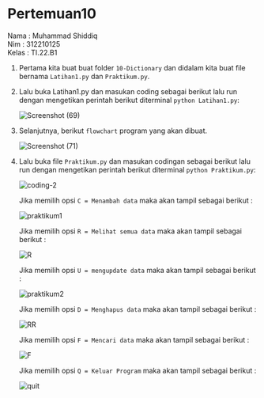 # Pertemuan10
Nama : Muhammad Shiddiq <br>
Nim : 312210125 <br>
Kelas : TI.22.B1 <br>

1. Pertama kita buat buat folder `10-Dictionary` dan didalam kita buat file bernama `Latihan1.py` dan `Praktikum.py`.

2. Lalu buka Latihan1.py dan masukan coding sebagai berikut lalu run dengan mengetikan perintah berikut diterminal `python Latihan1.py`:

      ![Screenshot (69)](https://user-images.githubusercontent.com/115475520/204205516-fd47bf3f-2c17-4155-80f6-d63972185f0a.png)

3. Selanjutnya,  berikut `flowchart` program yang akan dibuat.

      ![Screenshot (71)](https://user-images.githubusercontent.com/115475520/204205895-1a107a9d-216d-47c4-aa8f-efd9c9e775a9.png)

4. Lalu buka file `Praktikum.py` dan masukan codingan sebagai berikut lalu run dengan mengetikan perintah berikut diterminal `python Praktikum.py`:

      ![coding-2](https://user-images.githubusercontent.com/115475520/204206065-429b64b3-150d-41f1-b19f-db179d9c56bb.png)

      Jika memilih opsi `C = Menambah data` maka akan tampil sebagai berikut :

      ![praktikum1](https://user-images.githubusercontent.com/115475520/204206376-44b12efd-cdc8-41dc-83ea-11926de47337.png)

      Jika memilih opsi `R = Melihat semua data` maka akan tampil sebagai berikut :

      ![R](https://user-images.githubusercontent.com/115475520/204206408-e3d91fdb-7aa9-45e6-b728-0cbabec68b8a.png)

      Jika memilih opsi `U = mengupdate data` maka akan tampil sebagai berikut :

      ![praktikum2](https://user-images.githubusercontent.com/115475520/204206431-a2f84b93-8dec-48fd-842f-f1a9e795e620.png)

      Jika memilih opsi `D = Menghapus data` maka akan tampil sebagai berikut :

      ![RR](https://user-images.githubusercontent.com/115475520/204206508-e9f3fe2b-339e-43fe-870c-453da1b74715.png)

      Jika memilih opsi `F = Mencari data` maka akan tampil sebagai berikut :

      ![F](https://user-images.githubusercontent.com/115475520/204206541-b03bd1c9-b5fd-4822-ba9f-a41dd641e3e0.png)

      Jika memilih opsi `Q = Keluar Program` maka akan tampil sebagai berikut :

      ![quit](https://user-images.githubusercontent.com/115475520/204206561-c2f4092e-1189-4484-be17-d0dada4ebd52.png)
